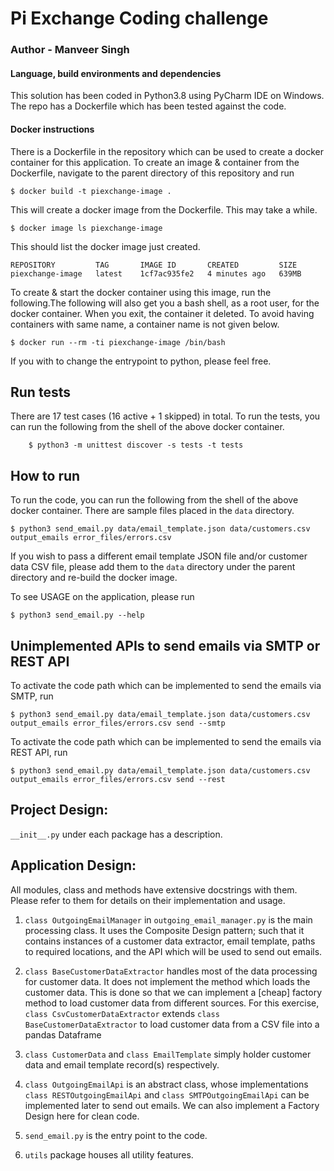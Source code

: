 # Pi Exchange Coding challenge

### Author - Manveer Singh

#### Language, build environments and dependencies

This solution has been coded in Python3.8 using PyCharm IDE on Windows.
The repo has a Dockerfile which has been tested against the code.

#### Docker instructions

There is a Dockerfile in the repository which can be used to create a docker container for this application.
To create an image & container from the Dockerfile, navigate to the parent directory of this repository and run 

    $ docker build -t piexchange-image .

This will create a docker image from the Dockerfile. This may take a while.

    $ docker image ls piexchange-image

This should list the docker image just created.

    REPOSITORY         TAG       IMAGE ID       CREATED         SIZE
    piexchange-image   latest    1cf7ac935fe2   4 minutes ago   639MB

To create & start the docker container using this image, run the following.The following will also get you a bash
shell, as a root user, for the docker container. When you exit, the container it deleted. 
To avoid having containers with same name, a container name is not given below.

    $ docker run --rm -ti piexchange-image /bin/bash

If you with to change the entrypoint to python, please feel free.

## Run tests

There are 17 test cases (16 active + 1 skipped) in total. To run the tests, you can run the following from the shell of 
the above docker container.

        $ python3 -m unittest discover -s tests -t tests    

## How to run

To run the code, you can run the following from the shell of the above docker container. There are sample files placed
in the `data` directory.

    $ python3 send_email.py data/email_template.json data/customers.csv output_emails error_files/errors.csv

If you wish to pass a different email template JSON file and/or customer data CSV file, please add them to the `data`
directory under the parent directory and re-build the docker image.

To see USAGE on the application, please run

    $ python3 send_email.py --help

## Unimplemented APIs to send emails via SMTP or REST API

To activate the code path which can be implemented to send the emails via SMTP, run

    $ python3 send_email.py data/email_template.json data/customers.csv output_emails error_files/errors.csv send --smtp

To activate the code path which can be implemented to send the emails via REST API, run

    $ python3 send_email.py data/email_template.json data/customers.csv output_emails error_files/errors.csv send --rest

## Project Design:

`__init__.py` under each package has a description.

## Application Design:

All modules, class and methods have extensive docstrings with them. Please refer to them for details on their
implementation and usage.

1. `class OutgoingEmailManager` in `outgoing_email_manager.py` is the main processing class. It uses the 
   Composite Design pattern; such that it contains instances of a customer data extractor, email template, paths to
   required locations, and the API which will be used to send out emails.
   
2. `class BaseCustomerDataExtractor` handles most of the data processing for customer data. It does not implement the
   method which loads the customer data. This is done so that we can implement a [cheap] factory method to load customer
   data from different sources. For this exercise, `class CsvCustomerDataExtractor` extends 
   `class BaseCustomerDataExtractor` to load customer data from a CSV file into a pandas Dataframe
   
3. `class CustomerData` and `class EmailTemplate` simply holder customer data and email template record(s) respectively.

4. `class OutgoingEmailApi` is an abstract class, whose implementations `class RESTOutgoingEmailApi` and 
   `class SMTPOutgoingEmailApi` can be implemented later to send out emails. We can also implement a Factory Design
   here for clean code.
   
5. `send_email.py` is the entry point to the code.

6. `utils` package houses all utility features.